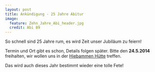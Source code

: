 ```yaml
---
layout: post
title: Ankündigung - 25 Jahre Abitur
image:
  feature: Zehn_Jahre_Abi_header.jpg
  credit: Abi 89
---
```

So schnell sind 25 Jahre rum, es wird Zeit unser Jubiläum zu feiern!

Termin und Ort gibt es schon, Details folgen später.
Bitte den **24.5.2014** freihalten, wir wollen uns in der [Hiebammen Hütte](http://www.hiebammen-huette.info/) treffen.

Das wird auch dieses Jahr bestimmt wieder eine tolle Fete!
